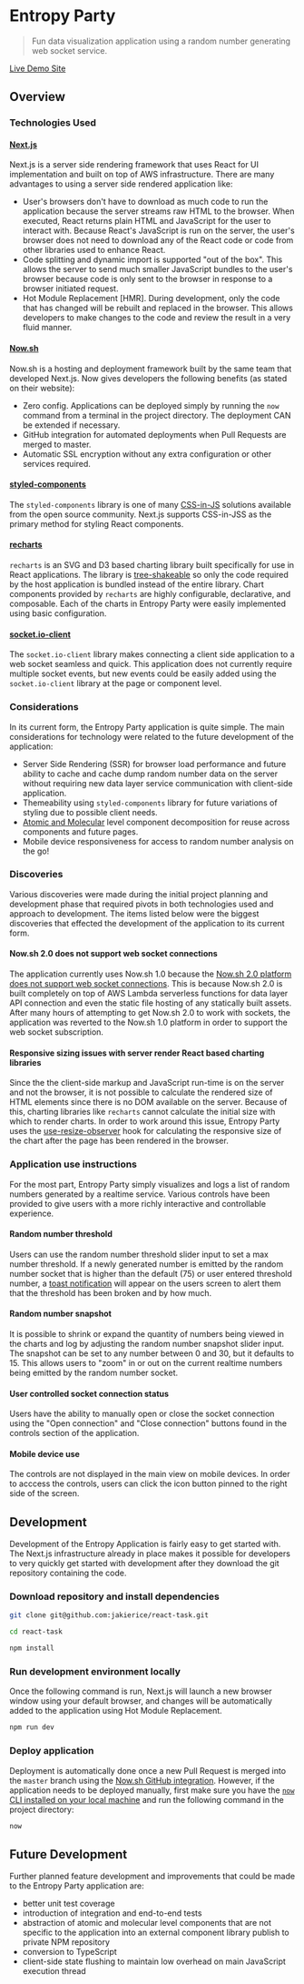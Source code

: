 # Entropy Party
> Fun data visualization application using a random number generating web socket service.

[Live Demo Site](https://corva-react-task.jakierice.now.sh)

## Overview

### Technologies Used

#### [Next.js](https://nextjs.org)

Next.js is a server side rendering framework that uses React for UI implementation and built on top of AWS infrastructure. There are many advantages to using a server side rendered application like:

* User's browsers don't have to download as much code to run the application because the server streams raw HTML to the browser. When executed, React returns plain HTML and JavaScript for the user to interact with. Because React's JavaScript is run on the server, the user's browser does not need to download any of the React code or code from other libraries used to enhance React.
* Code splitting and dynamic import is supported "out of the box". This allows the server to send much smaller JavaScript bundles to the user's browser because code is only sent to the browser in response to a browser initiated request.
* Hot Module Replacement [HMR]. During development, only the code that has changed will be rebuilt and replaced in the browser. This allows developers to make changes to the code and review the result in a very fluid manner.

#### [Now.sh](https://zeit.co/home)

Now.sh is a hosting and deployment framework built by the same team that developed Next.js. Now gives developers the following benefits (as stated on their website):

* Zero config. Applications can be deployed simply by running the `now` command from a terminal in the project directory. The deployment CAN be extended if necessary.
* GitHub integration for automated deployments when Pull Requests are merged to master.
* Automatic SSL encryption without any extra configuration or other services required.

#### [styled-components](https://www.styled-components.com)

The `styled-components` library is one of many [CSS-in-JS](https://github.com/MicheleBertoli/css-in-js) solutions available from the open source community. Next.js supports CSS-in-JSS as the primary method for styling React components.

#### [recharts](http://recharts.org/en-US/)

`recharts` is an SVG and D3 based charting library built specifically for use in React applications. The library is [tree-shakeable](https://webpack.js.org/guides/tree-shaking/) so only the code required by the host application is bundled instead of the entire library. Chart components provided by `recharts` are highly configurable, declarative, and composable. Each of the charts in Entropy Party were easily implemented using basic configuration.

#### [socket.io-client](https://github.com/socketio/socket.io-client)

The `socket.io-client` library makes connecting a client side application to a web socket seamless and quick. This application does not currently require multiple socket events, but new events could be easily added using the `socket.io-client` library at the page or component level.

### Considerations

In its current form, the Entropy Party application is quite simple. The main considerations for technology were related to the future development of the application:

* Server Side Rendering (SSR) for browser load performance and future ability to cache and cache dump random number data on the server without requiring new data layer service communication with client-side application.
* Themeability using `styled-components` library for future variations of styling due to possible client needs.
* [Atomic and Molecular](http://bradfrost.com/blog/post/atomic-web-design/) level component decomposition for reuse across components and future pages.
* Mobile device responsiveness for access to random number analysis on the go!

### Discoveries

Various discoveries were made during the initial project planning and development phase that required pivots in both technologies used and approach to development. The items listed below were the biggest discoveries that effected the development of the application to its current form.

#### Now.sh 2.0 does not support web socket connections

The application currently uses Now.sh 1.0 because the [Now.sh 2.0 platform does not support web socket connections](http://bradfrost.com/blog/post/atomic-web-design/). This is because Now.sh 2.0 is built completely on top of AWS Lambda serverless functions for data layer API connection and even the static file hosting of any statically built assets. After many hours of attempting to get Now.sh 2.0 to work with sockets, the application was reverted to the Now.sh 1.0 platform in order to support the web socket subscription.

#### Responsive sizing issues with server render React based charting libraries

Since the the client-side markup and JavaScript run-time is on the server and not the browser, it is not possible to calculate the rendered size of HTML elements since there is no DOM available on the server. Because of this, charting libraries like `recharts` cannot calculate the initial size with which to render charts. In order to work around this issue, Entropy Party uses the [use-resize-observer](https://github.com/ZeeCoder/use-resize-observer) hook for calculating the responsive size of the chart after the page has been rendered in the browser.

### Application use instructions

For the most part, Entropy Party simply visualizes and logs a list of random numbers generated by a realtime service. Various controls have been provided to give users with a more richly interactive and controllable experience.

#### Random number threshold

Users can use the random number threshold slider input to set a max number threshold. If a newly generated number is emitted by the random number socket that is higher than the default (75) or user entered threshold number, a [toast notification](https://uxplanet.org/toast-notification-or-dialog-box-ae32ad53106d?gi=5070b145aefe) will appear on the users screen to alert them that the threshold has been broken and by how much.

#### Random number snapshot

It is possible to shrink or expand the quantity of numbers being viewed in the charts and log by adjusting the random number snapshot slider input. The snapshot can be set to any number between 0 and 30, but it defaults to 15. This allows users to "zoom" in or out on the current realtime numbers being emitted by the random number socket.

#### User controlled socket connection status

Users have the ability to manually open or close the socket connection using the "Open connection" and "Close connection" buttons found in the controls section of the application.

#### Mobile device use

The controls are not displayed in the main view on mobile devices. In order to acccess the controls, users can click the icon button pinned to the right side of the screen.

## Development

Development of the Entropy Application is fairly easy to get started with. The Next.js infrastructure already in place makes it possible for developers to very quickly get started with development after they download the git repository containing the code.

### Download repository and install dependencies

```bash
git clone git@github.com:jakierice/react-task.git
```

```bash
cd react-task
```

```bash
npm install
```

### Run development environment locally

Once the following command is run, Next.js will launch a new browser window using your default browser, and changes will be automatically added to the application using Hot Module Replacement.

```bash
npm run dev
```

### Deploy application

Deployment is automatically done once a new Pull Request is merged into the `master` branch using the [Now.sh GitHub integration](https://github.com/zeit/now). However, if the application needs to be deployed manually, first make sure you have the [`now` CLI installed on your local machine](https://zeit.co/docs) and run the following command in the project directory:

```bash
now
```

## Future Development

Further planned feature development and improvements that could be made to the Entropy Party application are:

* better unit test coverage
* introduction of integration and end-to-end tests
* abstraction of atomic and molecular level components that are not specific to the application into an external component library publish to private NPM repository
* conversion to TypeScript
* client-side state flushing to maintain low overhead on main JavaScript execution thread